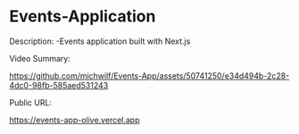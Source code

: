 # Events-Application

Description:
-Events application built with Next.js 

Video Summary:

https://github.com/michwilf/Events-App/assets/50741250/e34d494b-2c28-4dc0-98fb-585aed531243

Public URL:

https://events-app-olive.vercel.app
